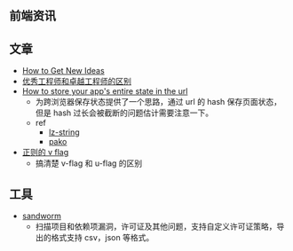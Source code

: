 ## 前端资讯

## 文章
- [How to Get New Ideas](https://read.readwise.io/feed/seen/read/01gv2ahn9syzj9zzqaxzervrbw)
- [优秀工程师和卓越工程师的区别](https://read.readwise.io/read/01gvckvnvrpbv81py0kxdkqnvt)
- [How to store your app's entire state in the url](https://www.scottantipa.com/store-app-state-in-urls)
	- 为跨浏览器保存状态提供了一个思路，通过 url 的 hash 保存页面状态，但是 hash 过长会被截断的问题估计需要注意一下。
	- ref
		- [lz-string](https://github.com/pieroxy/lz-string)
		- [pako](https://github.com/nodeca/pako)
- [正则的 v flag](https://v8.dev/features/regexp-v-flag)
	- 搞清楚 v-flag 和 u-flag 的区别

## 工具
- [sandworm](https://docs.sandworm.dev/)
	- 扫描项目和依赖项漏洞，许可证及其他问题，支持自定义许可证策略，导出的格式支持 csv，json 等格式。
